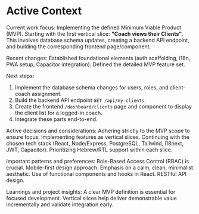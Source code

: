 # Active Context

Current work focus: Implementing the defined Minimum Viable Product (MVP). Starting with the first vertical slice: **"Coach views their Clients"**. This involves database schema updates, creating a backend API endpoint, and building the corresponding frontend page/component.

Recent changes: Established foundational elements (auth scaffolding, i18n, PWA setup, Capacitor integration). Defined the detailed MVP feature set.

Next steps: 
1. Implement the database schema changes for users, roles, and client-coach assignment.
2. Build the backend API endpoint `GET /api/my-clients`.
3. Create the frontend `/dashboard/clients` page and component to display the client list for a logged-in coach.
4. Integrate these parts end-to-end.

Active decisions and considerations: Adhering strictly to the MVP scope to ensure focus. Implementing features as vertical slices. Continuing with the chosen tech stack (React, Node/Express, PostgreSQL, Tailwind, i18next, JWT, Capacitor). Prioritizing Hebrew/RTL support within each slice.

Important patterns and preferences: Role-Based Access Control (RBAC) is crucial. Mobile-first design approach. Emphasis on a calm, clean, minimalist aesthetic. Use of functional components and hooks in React. RESTful API design.

Learnings and project insights: A clear MVP definition is essential for focused development. Vertical slices help deliver demonstrable value incrementally and validate integration early.